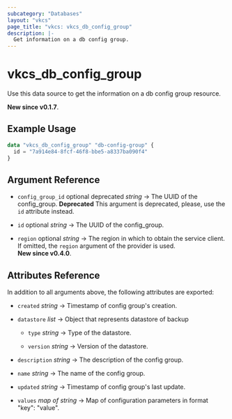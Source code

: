 ```yaml
---
subcategory: "Databases"
layout: "vkcs"
page_title: "vkcs: vkcs_db_config_group"
description: |-
  Get information on a db config group.
---
```


# vkcs_db_config_group

Use this data source to get the information on a db config group resource.

**New since v0.1.7**.

## Example Usage

```terraform
data "vkcs_db_config_group" "db-config-group" {
  id = "7a914e84-8fcf-46f8-bbe5-a8337ba090f4"
}
```

## Argument Reference
- `config_group_id` optional deprecated *string* &rarr;  The UUID of the config_group. **Deprecated** This argument is deprecated, please, use the `id` attribute instead.

- `id` optional *string* &rarr;  The UUID of the config_group.

- `region` optional *string* &rarr;  The region in which to obtain the service client. If omitted, the `region` argument of the provider is used.<br>**New since v0.4.0**.


## Attributes Reference
In addition to all arguments above, the following attributes are exported:
- `created` *string* &rarr;  Timestamp of config group's creation.

- `datastore`  *list* &rarr;  Object that represents datastore of backup
  - `type` *string* &rarr;  Type of the datastore.

  - `version` *string* &rarr;  Version of the datastore.


- `description` *string* &rarr;  The description of the config group.

- `name` *string* &rarr;  The name of the config group.

- `updated` *string* &rarr;  Timestamp of config group's last update.

- `values` *map of* *string* &rarr;  Map of configuration parameters in format "key": "value".


